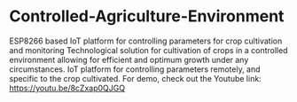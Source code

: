 # Controlled-Agriculture-Environment
ESP8266 based IoT platform for controlling parameters for crop cultivation and monitoring
Technological solution for cultivation of crops in a controlled environment allowing for efficient and optimum growth under any circumstances.
IoT platform for controlling parameters remotely, and specific to the crop cultivated.
For demo, check out the Youtube link: https://youtu.be/8cZxap0QJGQ

